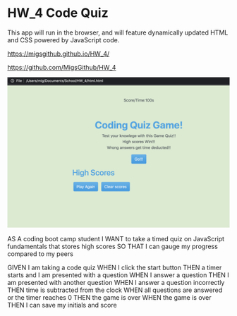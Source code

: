 # HW_4 Code Quiz


This app will run in the browser, and will feature dynamically updated HTML and CSS powered by JavaScript code.

https://migsgithub.github.io/HW_4/


https://github.com/MigsGithub/HW_4

![](screen_shot.png)


AS A coding boot camp student
I WANT to take a timed quiz on JavaScript fundamentals that stores high scores
SO THAT I can gauge my progress compared to my peers



GIVEN I am taking a code quiz
WHEN I click the start button
THEN a timer starts and I am presented with a question
WHEN I answer a question
THEN I am presented with another question
WHEN I answer a question incorrectly
THEN time is subtracted from the clock
WHEN all questions are answered or the timer reaches 0
THEN the game is over
WHEN the game is over
THEN I can save my initials and score
